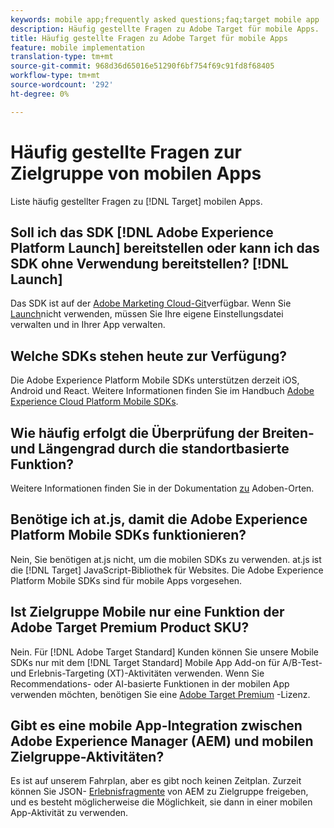 ```yaml
---
keywords: mobile app;frequently asked questions;faq;target mobile app
description: Häufig gestellte Fragen zu Adobe Target für mobile Apps.
title: Häufig gestellte Fragen zu Adobe Target für mobile Apps
feature: mobile implementation
translation-type: tm+mt
source-git-commit: 968d36d65016e51290f6bf754f69c91fd8f68405
workflow-type: tm+mt
source-wordcount: '292'
ht-degree: 0%

---
```



# Häufig gestellte Fragen zur Zielgruppe von mobilen Apps

Liste häufig gestellter Fragen zu [!DNL Target] mobilen Apps.

## Soll ich das SDK [!DNL Adobe Experience Platform Launch] bereitstellen oder kann ich das SDK ohne Verwendung bereitstellen? [!DNL Launch]

Das SDK ist auf der [Adobe Marketing Cloud-Git](https://github.com/Adobe-Marketing-Cloud/acp-sdks/)verfügbar. Wenn Sie [Launch](https://experienceleague.adobe.com/docs/launch/using/overview.html)nicht verwenden, müssen Sie Ihre eigene Einstellungsdatei verwalten und in Ihrer App verwalten.

## Welche SDKs stehen heute zur Verfügung?

Die Adobe Experience Platform Mobile SDKs unterstützen derzeit iOS, Android und React. Weitere Informationen finden Sie im Handbuch [Adobe Experience Cloud Platform Mobile SDKs](https://aep-sdks.gitbook.io/docs/).

## Wie häufig erfolgt die Überprüfung der Breiten- und Längengrad durch die standortbasierte Funktion?

Weitere Informationen finden Sie in der Dokumentation [zu](https://placesdocs.com/places-services-by-adobe-documentation/) Adoben-Orten.

## Benötige ich at.js, damit die Adobe Experience Platform Mobile SDKs funktionieren?

Nein, Sie benötigen at.js nicht, um die mobilen SDKs zu verwenden. at.js ist die [!DNL Target] JavaScript-Bibliothek für Websites. Die Adobe Experience Platform Mobile SDKs sind für mobile Apps vorgesehen.

## Ist Zielgruppe Mobile nur eine Funktion der Adobe Target Premium Product SKU?

Nein. Für [!DNL Adobe Target Standard] Kunden können Sie unsere Mobile SDKs nur mit dem [!DNL Target Standard] Mobile App Add-on für A/B-Test- und Erlebnis-Targeting (XT)-Aktivitäten verwenden. Wenn Sie Recommendations- oder AI-basierte Funktionen in der mobilen App verwenden möchten, benötigen Sie eine [Adobe Target Premium](/help/c-intro/intro.md#premium) -Lizenz.

## Gibt es eine mobile App-Integration zwischen Adobe Experience Manager (AEM) und mobilen Zielgruppe-Aktivitäten?

Es ist auf unserem Fahrplan, aber es gibt noch keinen Zeitplan. Zurzeit können Sie JSON- [Erlebnisfragmente](/help/c-experiences/c-manage-content/aem-experience-fragments.md) von AEM zu Zielgruppe freigeben, und es besteht möglicherweise die Möglichkeit, sie dann in einer mobilen App-Aktivität zu verwenden.

